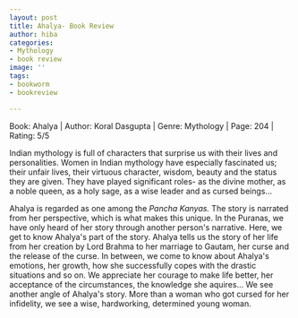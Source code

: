 ```yaml
---
layout: post
title: Ahalya- Book Review
author: hiba
categories:
- Mythology
- book review
image: ''
tags:
- bookworm
- bookreview

---
```

Book: Ahalya | Author: Koral Dasgupta | Genre: Mythology | Page: 204 | Rating: 5/5

Indian mythology is full of characters that surprise us with their lives and personalities. Women in Indian mythology have especially fascinated us; their unfair lives, their virtuous character, wisdom, beauty and the status they are given. They have played significant roles- as the divine mother, as a noble queen, as a holy sage, as a wise leader and as cursed beings...

Ahalya is regarded as one among the _Pancha Kanyas._ The story is narrated from her perspective, which is what makes this unique. In the Puranas, we have only heard of her story through another person's narrative. Here, we get to know Ahalya's part of the story. Ahalya tells us the story of her life from her creation by Lord Brahma to her marriage to Gautam, her curse and the release of the curse. In between, we come to know about Ahalya's emotions, her growth, how she successfully copes with the drastic situations and so on. We appreciate her courage to make life better, her acceptance of the circumstances, the knowledge she aquires... We see another angle of Ahalya's story. More than a woman who got cursed for her infidelity, we see a wise, hardworking, determined young woman.